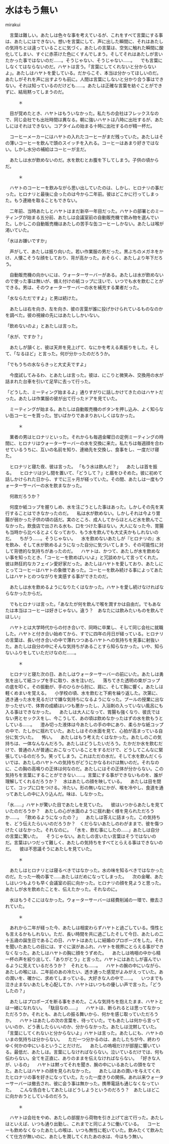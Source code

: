 # 水はもう無い

mirakui


　言葉は難しい。あたしは色々な事を考えているが、これをすべて言葉にする事は、あたしにはできない。想いを言葉にして、声に出した瞬間に、それはあたしの気持ちとは違っていることに気づく。あたしの言葉は、空気に触れた瞬間に酸化してしまい、すぐに赤茶けた色にくすんでしまう。そしてそれはあたしが言いたかった事ではないのだ……。そうじゃない、そうじゃない……。
　でも言葉にしなくてはならないのだ。ハヤトは言う。「言葉にしてくれないと分からないよ」。あたしはハヤトを愛している。だからこそ、本当は分かってほしいのだ。あたしがそれを声に出すよりも前に。人間は言葉にしないと分かり合う事はできない。それは知っているのだけども……。あたしは正確な言葉を紡ぐことができずに、結局黙ってしまうのだ。

　　　＊

　目が覚めたとき、ハヤトはもういなかった。私たちの会社はフレックスなので、同じ会社でも出社時間は異なる。朝に強いハヤトは八時に出社するが、あたしにはそれはできない。コアタイムの始まる十時に出社するのが精一杯だ。

　コーヒーメーカーにはハヤトの入れたコーヒーがまだ残っていた。あたしはその薄いコーヒーを飲んで頭のスイッチを入れる。コーヒーはあまり好きではない。しかし水分の補給はコーヒーが主だ。

　あたしは水が飲めないのだ。水を飲むとお腹を下してしまう。子供の頃からだ。

　　　＊

　ハヤトのコーヒーを飲みながら思い出していたのは、しかし、ヒロナリの事だった。ヒロナリと最後に会ったのは今から二年前。彼はどこかに行ってしまった。もう連絡を取ることもできない。

　二年前、当時あたしとハヤトはまだ新卒一年目だった。ハヤトの部署とのミーティングが始まる五分前、あたしは会議室前の自動販売機で飲み物を選んでいた。しかしこの自動販売機はあたしの苦手な缶コーヒーしかない。あたしは喉が渇いていた。

「水はお嫌いですか」

　声がして、あたしは振り向いた。若い作業服の男だった。黒ぶちのメガネをかけ、人懐こそうな顔をしており、背が高かった。おそらく、あたしより年下だろう。

　自動販売機の向かいには、ウォーターサーバーがある。あたしは水が飲めないので使った事は無いが、備え付けの紙コップに注いで、いつでも水を飲むことができる。男は、そのウォーターサーバーの水を補充する業者だった。

「水ならただですよ」と男は続けた。

　あたしは右を向き、左を向き、彼の言葉が誰に投げかけられているものなのかを調べた。彼の視線の先にはあたししかいない。

「飲めないのよ」とあたしは言った。

「水が、ですか？」

　あたしが頷くと、彼は天井を見上げて、なにかを考える素振りをした。そして、「なるほど」と言った。何が分かったのだろうか。

「でもうちの水ならきっと大丈夫ですよ」

　今度試してみるわ、とあたしは言った。彼は、にこりと微笑み、交換用の水が詰まれた台車を引いて足早に去って行った。

「どうした、ミーティング始まるよ」通りすがりに話しかけてきたのはハヤトだった。あたしは作業服の彼が出て行ったドアを見ていた。

　ミーティングが始まる。あたしは自動販売機のボタンを押し込み、よく知らない缶コーヒーを買った。甘いばかりであまりおいしくはなかった。

　　　＊

　業者の男はヒロナリといった。それからも毎週金曜日の定例ミーティングの時間に、ヒロナリはウォーターサーバーの水を交換に来た。私たちは毎週顔を合わせているうちに、互いの名前を知り、連絡先を交換し、食事をし、一度だけ寝た。

　ヒロナリと寝た夜、彼は言った。
「もう水は飲んだ？」
　あたしは首を振る。
　ヒロナリは少し間を置いて、「どうして？」と眉をひそめた。彼に初めて話しかけられた日から、すでに三ヶ月が経っていた。その間、あたしは一度もウォーターサーバーの水を飲まなかった。

　何故だろうか？

　何度か紙コップを握りしめ、水を注ごうとした事はあった。しかしその先を実行することはできなかったのだ。
　私は水が飲めない。しかしそれは今より胃腸が弱かった子供の頃の話だ。実のところ、成人してからほとんど水を飲んでこなかった。飲食店で出される水も、口をつけた事はない。大人になった今、胃腸も当時から比べるとよくなっており、もう水を飲んでも大丈夫かもしれないのだ。
　ちがう……。そうじゃない。
　水を飲めないあたしが『ヒロナリの』水を飲み、そして水が飲めるようになった自分に気づいてしまう、その可能性に対して背徳的な気持ちがあったのだ。
　ハヤトは、かつて、あたしが水を飲めない事を知ったとき、「コーヒーを飲めばいいよ」と冗談めかして言ってくれた。彼は熱狂的なカフェイン愛好家だった。あたしはハヤトを愛しており、あたしにとってコーヒーはハヤトの象徴であった。コーヒーを飲み続ける事によってあたしはハヤトとのつながりを実感する事ができたのだ。

　あたしは水を飲めるようになりたくはなかった。ハヤトを愛し続けなければならなかったからだ。

　でもヒロナリは言った。「あなたが何を飲んで喉を潤すかは自由だ。でもあなたは本当はコーヒーは好きじゃない。違う？　あなたには飲みたいものを飲んでほしい」

　ハヤトとは大学時代からの付き合いで、同時に卒業し、そして同じ会社に就職した。ハヤトと付き合い始めてから、すでに四年の月日が経っている。ヒロナリの言葉は、長い付き合いの中で薄れつつあるハヤトへの気持ちを見事に射抜いた。あたしは自分の中にそんな気持ちがあることすら知らなかった。いや、知らないふりをしていただけなのだ……。

　　　＊

　ヒロナリと寝た次の日、あたしはウォーターサーバーの前にいた。あたしは勇気を出して紙コップを手に取り、水を注いだ。
　落ちてきた透明の束がコップの底を叩く。その振動が、手のひらから肘に、肩に、そして胸に響く。あたしは軽くめまいを覚える。
　小学校の頃、水を飲むと下痢を繰り返した。次第に、透き通った水を見るだけで嫌な気持ちになるようになった。プールの授業に出なかったせいで、体育の成績はいつも悪かったし、入浴剤の入っていない風呂にも入る事はできなかった。
　あたしは大人になって、胃腸も強くなり、彼氏ではない男とセックスをし、今こうして、あの頃は飲めなかったはずの水を飲もうとしている……。
　澄み切った液体は今あたしの手の中にあり、柔らかな紙コップの中で、たしかに揺れていた。あたしはその水面を見て、心拍が高まっている自分に気づいた。
　怖い。
　あたしはもう考えたくはなかった。あたしのこの気持ちは、一体なんなんだろう。あたしはどうしたいだろう。たかだか水を飲むだけで、普通の人が普通におこなっていることをするだけで、どうしてこんなに緊張しているのだろう。笑ってしまう。これはただの水だ。そして水を飲んだくらいでは、あたしのハヤトへの気持ちがどうにかなるわけは無いのだ。それなのに、この胸の高鳴りの正体は何なのだ。あたしにはその正体が分からない。この気持ちを言葉にすることができない……。言葉にする事ができないものを、誰が理解してくれるだろうか？
　水はあたしの顔を映している。
　あたしは目を閉じて、コップに口をつける。冷たい。形の無いなにかが、喉を冷やし、食道を通ってあたしの中に入り込んだ。味は、しなかった。

「水……」ハヤトが驚いた目であたしを見ていた。
　彼はいつからあたしを見ていたのだろうか？　あたしの心が水面のように揺れ動く様を見られただろうか……。
「飲めるようになったの？」
　あたしは答えに詰まった。この気持ちを、どう伝えたらいいのだろうか？　くだらないあたしのわがままで、彼を傷つけたくはなかった。それなのに。
「水を、飲む事にしたの……」あたしは自分の言葉に驚いた。
　そうじゃない。あたしの言いたい言葉はそうではないのだ。言葉はいつだって難しく、あたしの気持ちをすべてとらえる事はできないのだ。
　彼は不思議そうにあたしを見ていた。

　　　＊

　あたしはヒロナリとは寝るべきではなかった。水の味を知るべきではなかったのだ。たった一晩の事で……あたしはだめになってしまった。
　次の金曜、あたしはいつもよりも早く会議室の前に向かった。ヒロナリの顔を見ようと思った。あたしが水を飲めたことを、伝えたかった。それなのに。

　水はもうそこにはなかった。ウォーターサーバーは経費削減の一環で、撤去されていた。

　　　＊

　あれから二年が経った今、あたしは相変わらずハヤトと過ごしている。惰性とも言えるかもしれない。ただ、長い時間を共に過ごしたそして今日、あたしの二十五歳の誕生日であるこの日、ハヤトはあたしに結婚のプロポーズをした。それを聞いたあたしの目には、すぐに涙があふれ、ハヤトを視界にとらえる事ができなくなった。あたしはハヤトの胸に顔をうずめた。
　あたしは嗚咽の中から精一杯の声を絞り出して、「ありがとう」と言った。ハヤトにはあたしが喜んでいるように見えているだろうか？　それとも……。
　ハヤトの腕の中にいながら、あたしの喉には、二年前のあの冷たい、透き通った感覚がよみがえっていた。あの潤いを、確かに、求めてしまっている。大好きな人の中で……。
　いつまでも泣き止まないあたしを心配してか、ハヤトはいつもの優しい声で言った。「どうしたの？」

　あたしはプロポーズを断る事をきめた。こんな気持ちを抱えたまま、ハヤトとは一緒になれない。
「駄目なの……」
　ハヤトは、断られるとは思ってなかっただろうか。それとも、あたしの振る舞いから、何かを感じ取っていただろうか。
　ハヤトはあたしの次の言葉を、待っていた。でもあたしは何から言っていいのか、どう表したらいいのか、分からなかった。あたしは沈黙していた。
「言葉にしてくれないと分からないよ」ハヤトは言った。あたしにも、ハヤトのいまの気持ちは分からない。
　ただ一つ分かるのは、あたしたちが今、終わりゆく何かの中にいるということだけだ。
　あたしの嗚咽だけが部屋に響いている。最低だ、あたしは。言葉にしなければならない。泣いているだけでは、何も伝わらない。全てを正直に、ありのままを伝えなければならない。
「好きな人が、いるの」
　ハヤトは黙ってそれを聞き、腕の中にいるあたしの頭をなでた。あたしはハヤトの顔を見られなかった。
　あたしはあの潤いを与えてくれたヒロナリの事を好きになっていた。たった一度きりの関係。あれ以来ウォーターサーバーは撤去され、彼に会う事は無かった。携帯電話も通じなくなっていた。
　こんな告白をしてあたしはどうしようというのだろう？　あたしはどこに向かおうとしているのだろう。

　　　＊

　ハヤトは会社をやめ、あたしの部屋から荷物を引き上げて出て行った。あたしはといえば、いつも通り出勤し、これまでと同じように働いている。
　コーヒーも飲めなくなったあたしの喉は、いつも無性に乾いていた。飲みたくて飲みたくて仕方が無いのに、あたしを潤してくれたあの水は、今はもう無い。
